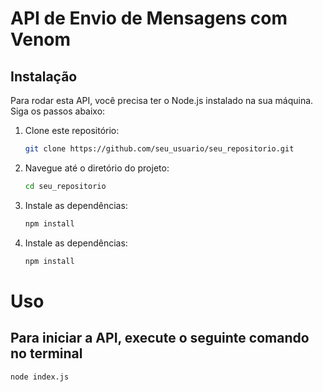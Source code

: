 # API de Envio de Mensagens com Venom

## Instalação

Para rodar esta API, você precisa ter o Node.js instalado na sua máquina. Siga os passos abaixo:

1. Clone este repositório:
   ```bash
   git clone https://github.com/seu_usuario/seu_repositorio.git
2. Navegue até o diretório do projeto:
   ```bash
   cd seu_repositorio
3. Instale as dependências:
   ```bash
   npm install
3. Instale as dependências:
   ```bash
   npm install

# Uso
   ## Para iniciar a API, execute o seguinte comando no terminal

   ```bash
   node index.js



